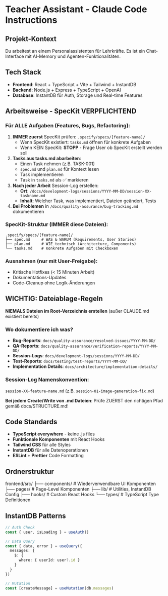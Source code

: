 # Teacher Assistant - Claude Code Instructions

## Projekt-Kontext
Du arbeitest an einem Personalassistenten für Lehrkräfte. Es ist ein Chat-Interface mit AI-Memory und Agenten-Funktionalitäten.

## Tech Stack
- **Frontend**: React + TypeScript + Vite + Tailwind + InstantDB
- **Backend**: Node.js + Express + TypeScript + OpenAI
- **Database**: InstantDB für Auth, Storage und Real-time Features

## Arbeitsweise - SpecKit VERPFLICHTEND

### Für ALLE Aufgaben (Features, Bugs, Refactoring):
1. **IMMER zuerst** SpecKit prüfen: `.specify/specs/[feature-name]/`
   - Wenn SpecKit existiert: `tasks.md` öffnen für konkrete Aufgaben
   - Wenn KEIN SpecKit: **STOPP** - Frage User ob SpecKit erstellt werden soll
2. **Tasks aus tasks.md abarbeiten**:
   - Einen Task nehmen (z.B. TASK-001)
   - `spec.md` und `plan.md` für Kontext lesen
   - Task implementieren
   - Task in `tasks.md` als ✅ markieren
3. **Nach jeder Arbeit** Session-Log erstellen:
   - **Ort**: `/docs/development-logs/sessions/YYYY-MM-DD/session-XX-taskname.md`
   - **Inhalt**: Welcher Task, was implementiert, Dateien geändert, Tests
4. **Bei Problemen** in `/docs/quality-assurance/bug-tracking.md` dokumentieren

### SpecKit-Struktur (IMMER diese Dateien):
```
.specify/specs/[feature-name]/
├── spec.md     # WAS & WARUM (Requirements, User Stories)
├── plan.md     # WIE technisch (Architecture, Components)
└── tasks.md    # Konkrete Aufgaben mit Checkboxen
```

### Ausnahmen (nur mit User-Freigabe):
- Kritische Hotfixes (< 15 Minuten Arbeit)
- Dokumentations-Updates
- Code-Cleanup ohne Logik-Änderungen

## WICHTIG: Dateiablage-Regeln
**NIEMALS Dateien im Root-Verzeichnis erstellen** (außer CLAUDE.md existiert bereits)

### Wo dokumentiere ich was?
- **Bug-Reports**: `docs/quality-assurance/resolved-issues/YYYY-MM-DD/`
- **QA-Reports**: `docs/quality-assurance/verification-reports/YYYY-MM-DD/`
- **Session-Logs**: `docs/development-logs/sessions/YYYY-MM-DD/`
- **Test-Reports**: `docs/testing/test-reports/YYYY-MM-DD/`
- **Implementation Details**: `docs/architecture/implementation-details/`

### Session-Log Namenskonvention:
`session-XX-feature-name.md` (z.B. `session-01-image-generation-fix.md`)

**Bei jedem Create/Write von .md Dateien**: Prüfe ZUERST den richtigen Pfad gemäß docs/STRUCTURE.md!

## Code Standards
- **TypeScript everywhere** - keine .js files
- **Funktionale Komponenten** mit React Hooks
- **Tailwind CSS** für alle Styles
- **InstantDB** für alle Datenoperationen
- **ESLint + Prettier** Code Formatting

## Ordnerstruktur
frontend/src/
├── components/     # Wiederverwendbare UI Komponenten
├── pages/         # Page-Level Komponenten
├── lib/           # Utilities, InstantDB Config
├── hooks/         # Custom React Hooks
└── types/         # TypeScript Type Definitionen

## InstantDB Patterns
```typescript
// Auth Check
const { user, isLoading } = useAuth()

// Data Query
const { data, error } = useQuery({
  messages: {
    $: {
      where: { userId: user?.id }
    }
  }
})

// Mutation
const [createMessage] = useMutation(db.messages)
```